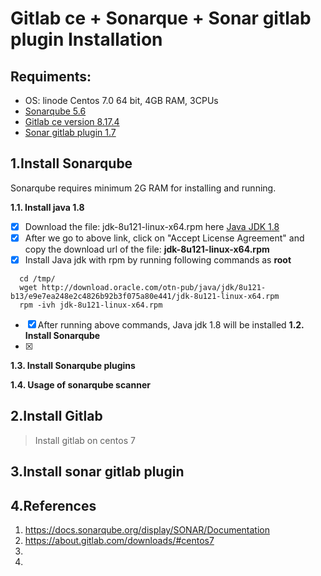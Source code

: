 # Gitlab ce  + Sonarque + Sonar gitlab plugin  Installation 
## Requiments:
  - OS: linode Centos 7.0 64 bit, 4GB RAM, 3CPUs
  - [Sonarqube 5.6](https://sonarsource.bintray.com/Distribution/sonarqube/sonarqube-5.6.6.zip)
  - [Gitlab ce version 8.17.4](https://about.gitlab.com/downloads/#centos7)
  - [Sonar gitlab plugin 1.7](https://github.com/gabrie-allaigre/sonar-gitlab-plugin)
   
## 1.Install Sonarqube
Sonarqube requires minimum 2G RAM for installing and running.

**1.1. Install java 1.8**
 - [x] Download the file: jdk-8u121-linux-x64.rpm here [Java JDK 1.8](http://www.oracle.com/technetwork/java/javase/downloads/jdk8-downloads-2133151.html)
 - [x] After we go to above link, click on "Accept License Agreement" and copy the download url of the file: **jdk-8u121-linux-x64.rpm**
- [x] Install Java jdk with rpm by running following commands as **root**
```
  cd /tmp/
  wget http://download.oracle.com/otn-pub/java/jdk/8u121-b13/e9e7ea248e2c4826b92b3f075a80e441/jdk-8u121-linux-x64.rpm
  rpm -ivh jdk-8u121-linux-x64.rpm
```
- [x] After running above commands, Java jdk 1.8 will be installed
**1.2. Install Sonarqube**
 - [x] 

**1.3. Install Sonarqube plugins**

**1.4. Usage of sonarqube scanner**


## 2.Install Gitlab

> Install gitlab on centos 7

## 3.Install sonar gitlab plugin


## 4.References

1. https://docs.sonarqube.org/display/SONAR/Documentation
2. https://about.gitlab.com/downloads/#centos7
3. 
4. 
